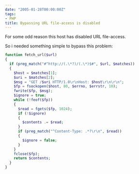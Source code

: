 ```yaml
---
date: "2005-01-28T00:00:00Z"
tags:
- PHP
title: Bypassing URL file-access is disabled
---
```

For some odd reason this host has disabled URL file-access.
  
So i needed something simple to bypass this problem:

```php
function fetch_url($url)
{     
  if (preg_match("#^http://(.\*?)/(.\*)$#", $url, $matches))    
  {
    $host = $matches[1];       
    $uri = $matches[2];       
    $msg = "GET /$uri HTTP/1.0\r\nHost: $host\r\n\r\n";
    $fp = fsockopen($host, 80, $errno, $errstr, 10);
    fwrite($fp, $msg);         
    $ignore = true;        
    while (!feof($fp))        
    {            
      $read = fgets($fp, 1024);
      if (!$ignore)            
      {     
        $contents .= $read;            
      }
      if (preg_match("^Content-Type: .*?\r\n", $read))          
      {                
        $ignore = false;          
      }        
    }
    fclose($fp);
    return $contents;    
  }
}
```

